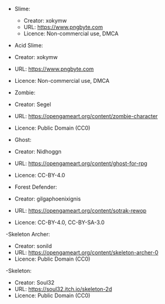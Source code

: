 
- Slime:
  - Creator: xokymw
  - URL: https://www.pngbyte.com
  - Licence: Non-commercial use, DMCA

- Acid Slime:  
 - Creator: xokymw
 - URL: https://www.pngbyte.com
 - Licence: Non-commercial use, DMCA

- Zombie: 
 - Creator: Segel
 - URL: https://opengameart.org/content/zombie-character
 - Licence: Public Domain (CC0)

- Ghost:
 - Creator: Nidhoggn
 - URL: https://opengameart.org/content/ghost-for-rpg
 - Licence: CC-BY-4.0

- Forest Defender:
 - Creator: gilgaphoenixignis
 - URL: https://opengameart.org/content/sotrak-rewop
 - Licence: CC-BY-4.0, CC-BY-SA-3.0

-Skeleton Archer:
  - Creator: sonild
  - URL: https://opengameart.org/content/skeleton-archer-0
  - Licence: Public Domain (CC0)

-Skeleton:
  - Creator: Soul32
  - URL: https://soul32.itch.io/skeleton-2d
  - Licence: Public Domain (CC0)